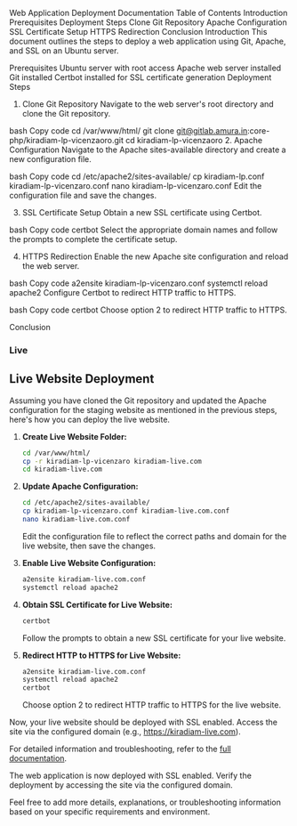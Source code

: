 Web Application Deployment Documentation
Table of Contents
Introduction
Prerequisites
Deployment Steps
Clone Git Repository
Apache Configuration
SSL Certificate Setup
HTTPS Redirection
Conclusion
Introduction
This document outlines the steps to deploy a web application using Git, Apache, and SSL on an Ubuntu server.

Prerequisites
Ubuntu server with root access
Apache web server installed
Git installed
Certbot installed for SSL certificate generation
Deployment Steps
1. Clone Git Repository
Navigate to the web server's root directory and clone the Git repository.

bash
Copy code
cd /var/www/html/
git clone git@gitlab.amura.in:core-php/kiradiam-lp-vicenzaoro.git
cd kiradiam-lp-vicenzaoro
2. Apache Configuration
Navigate to the Apache sites-available directory and create a new configuration file.

bash
Copy code
cd /etc/apache2/sites-available/
cp kiradiam-lp.conf kiradiam-lp-vicenzaro.conf
nano kiradiam-lp-vicenzaro.conf
Edit the configuration file and save the changes.

3. SSL Certificate Setup
Obtain a new SSL certificate using Certbot.

bash
Copy code
certbot
Select the appropriate domain names and follow the prompts to complete the certificate setup.

4. HTTPS Redirection
Enable the new Apache site configuration and reload the web server.

bash
Copy code
a2ensite kiradiam-lp-vicenzaro.conf
systemctl reload apache2
Configure Certbot to redirect HTTP traffic to HTTPS.

bash
Copy code
certbot
Choose option 2 to redirect HTTP traffic to HTTPS.

Conclusion


### Live

## Live Website Deployment

Assuming you have cloned the Git repository and updated the Apache configuration for the staging website as mentioned in the previous steps, here's how you can deploy the live website.

1. **Create Live Website Folder:**
    ```bash
    cd /var/www/html/
    cp -r kiradiam-lp-vicenzaro kiradiam-live.com
    cd kiradiam-live.com
    ```

2. **Update Apache Configuration:**
    ```bash
    cd /etc/apache2/sites-available/
    cp kiradiam-lp-vicenzaro.conf kiradiam-live.com.conf
    nano kiradiam-live.com.conf
    ```

    Edit the configuration file to reflect the correct paths and domain for the live website, then save the changes.

3. **Enable Live Website Configuration:**
    ```bash
    a2ensite kiradiam-live.com.conf
    systemctl reload apache2
    ```

4. **Obtain SSL Certificate for Live Website:**
    ```bash
    certbot
    ```

    Follow the prompts to obtain a new SSL certificate for your live website.

5. **Redirect HTTP to HTTPS for Live Website:**
    ```bash
    a2ensite kiradiam-live.com.conf
    systemctl reload apache2
    certbot
    ```

    Choose option 2 to redirect HTTP traffic to HTTPS for the live website.

Now, your live website should be deployed with SSL enabled. Access the site via the configured domain (e.g., https://kiradiam-live.com).

For detailed information and troubleshooting, refer to the [full documentation](./docs/deployment.md).

The web application is now deployed with SSL enabled. Verify the deployment by accessing the site via the configured domain.

Feel free to add more details, explanations, or troubleshooting information based on your specific requirements and environment.
